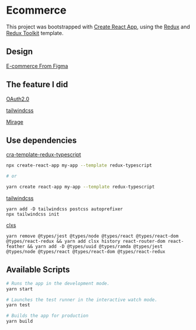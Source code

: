# Ecommerce

This project was bootstrapped with [Create React App](https://github.com/facebook/create-react-app), using the [Redux](https://redux.js.org/) and [Redux Toolkit](https://redux-toolkit.js.org/) template.

## Design

[E-commerce From Figma](<https://www.figma.com/file/ShIZ8nD9cwmZvFWOBdRsJz/E-Commerce-UI-Kit-V1.1-(Community)?node-id=4%3A1>)

## The feature I did

[OAuth2.0](https://oauth.net/2/)

[tailwindcss](https://tailwindcss.com/)

[Mirage](https://miragejs.com/)

## Use dependencies

[cra-template-redux-typescript](https://github.com/reduxjs/cra-template-redux-typescript)

```bash
npx create-react-app my-app --template redux-typescript

# or

yarn create react-app my-app --template redux-typescript
```

[tailwindcss](https://tailwindcss.tw/docs/installation/using-postcss)

```
yarn add -D tailwindcss postcss autoprefixer
npx tailwindcss init
```

[clxs]()

```
yarn remove @types/jest @types/node @types/react @types/react-dom @types/react-redux && yarn add clsx history react-router-dom react-feather && yarn add -D @types/uuid @types/ramda @types/jest @types/node @types/react @types/react-dom @types/react-redux
```

## Available Scripts

```bash
# Runs the app in the development mode.
yarn start

# Launches the test runner in the interactive watch mode.
yarn test

# Builds the app for production
yarn build
```
